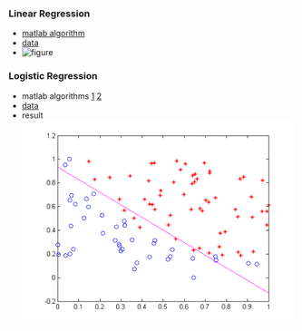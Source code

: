 ### Linear Regression
- [matlab algorithm](https://github.com/zcenao21/Machine-Learning/blob/master/Andrew-Ng/Linear-Regression/LinearRegression.m)
- [data](https://github.com/zcenao21/Machine-Learning/tree/master/Andrew-Ng/Linear-Regression/ex1data2.txt)
- ![figure](https://github.com/zcenao21/Machine-Learning/blob/master/Andrew-Ng/Linear-Regression/LinearRegression.gif?raw=true)

### Logistic Regression
- matlab algorithms
[1](https://github.com/zcenao21/Machine-Learning/blob/master/Andrew-Ng/Logistic-Regression/LogisticRegression.m)
[2](https://github.com/zcenao21/Machine-Learning/blob/master/Andrew-Ng/Logistic-Regression/sigmoid.m)
- [data](https://github.com/zcenao21/Machine-Learning/tree/master/Andrew-Ng/Logistic-Regression/ex2data1.txt)
- result  
![result](https://github.com/zcenao21/Machine-Learning/blob/master/Andrew-Ng/Logistic-Regression/result.png?raw=true)
